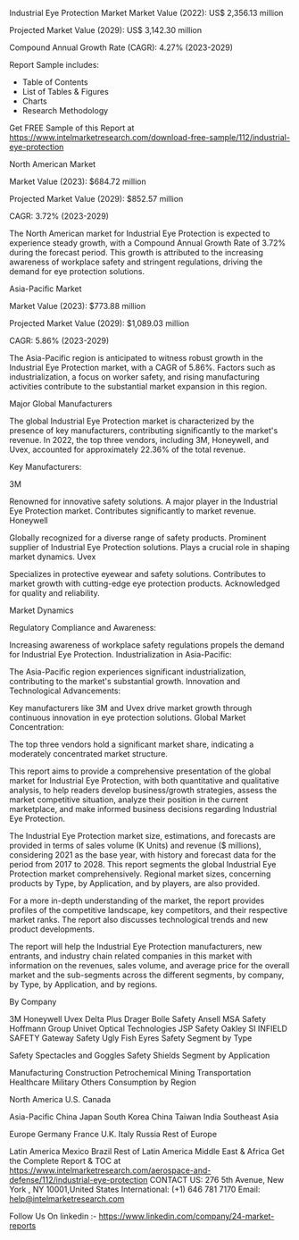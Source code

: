Industrial Eye Protection Market 
Market Value (2022): US$ 2,356.13 million

Projected Market Value (2029): US$ 3,142.30 million

Compound Annual Growth Rate (CAGR): 4.27% (2023-2029)

Report Sample includes:
- Table of Contents
- List of Tables & Figures
- Charts
- Research Methodology

Get FREE Sample of this Report at https://www.intelmarketresearch.com/download-free-sample/112/industrial-eye-protection


North American Market



Market Value (2023): $684.72 million

Projected Market Value (2029): $852.57 million

CAGR: 3.72% (2023-2029)



The North American market for Industrial Eye Protection is expected to experience steady growth, with a Compound Annual Growth Rate of 3.72% during the forecast period. This growth is attributed to the increasing awareness of workplace safety and stringent regulations, driving the demand for eye protection solutions.

Asia-Pacific Market



Market Value (2023): $773.88 million

Projected Market Value (2029): $1,089.03 million

CAGR: 5.86% (2023-2029)



The Asia-Pacific region is anticipated to witness robust growth in the Industrial Eye Protection market, with a CAGR of 5.86%. Factors such as industrialization, a focus on worker safety, and rising manufacturing activities contribute to the substantial market expansion in this region.

Major Global Manufacturers



The global Industrial Eye Protection market is characterized by the presence of key manufacturers, contributing significantly to the market's revenue. In 2022, the top three vendors, including 3M, Honeywell, and Uvex, accounted for approximately 22.36% of the total revenue.

Key Manufacturers:



3M



Renowned for innovative safety solutions.
A major player in the Industrial Eye Protection market.
Contributes significantly to market revenue.
Honeywell



Globally recognized for a diverse range of safety products.
Prominent supplier of Industrial Eye Protection solutions.
Plays a crucial role in shaping market dynamics.
Uvex



Specializes in protective eyewear and safety solutions.
Contributes to market growth with cutting-edge eye protection products.
Acknowledged for quality and reliability.


Market Dynamics



Regulatory Compliance and Awareness:



Increasing awareness of workplace safety regulations propels the demand for Industrial Eye Protection.
Industrialization in Asia-Pacific:



The Asia-Pacific region experiences significant industrialization, contributing to the market's substantial growth.
Innovation and Technological Advancements:



Key manufacturers like 3M and Uvex drive market growth through continuous innovation in eye protection solutions.
Global Market Concentration:



The top three vendors hold a significant market share, indicating a moderately concentrated market structure.


This report aims to provide a comprehensive presentation of the global market for Industrial Eye Protection, with both quantitative and qualitative analysis, to help readers develop business/growth strategies, assess the market competitive situation, analyze their position in the current marketplace, and make informed business decisions regarding Industrial Eye Protection.



The Industrial Eye Protection market size, estimations, and forecasts are provided in terms of sales volume (K Units) and revenue ($ millions), considering 2021 as the base year, with history and forecast data for the period from 2017 to 2028. This report segments the global Industrial Eye Protection market comprehensively. Regional market sizes, concerning products by Type, by Application, and by players, are also provided.



For a more in-depth understanding of the market, the report provides profiles of the competitive landscape, key competitors, and their respective market ranks. The report also discusses technological trends and new product developments.



The report will help the Industrial Eye Protection manufacturers, new entrants, and industry chain related companies in this market with information on the revenues, sales volume, and average price for the overall market and the sub-segments across the different segments, by company, by Type, by Application, and by regions.

By Company



3M
Honeywell
Uvex
Delta Plus
Drager
Bolle Safety
Ansell
MSA Safety
Hoffmann Group
Univet Optical Technologies
JSP Safety
Oakley SI
INFIELD SAFETY
Gateway Safety
Ugly Fish
Eyres Safety
Segment by Type



Safety Spectacles and Goggles
Safety Shields
Segment by Application



Manufacturing
Construction
Petrochemical
Mining
Transportation
Healthcare
Military
Others
Consumption by Region



North America
U.S.
Canada


Asia-Pacific
China
Japan
South Korea
China Taiwan
India
Southeast Asia


Europe
Germany
France
U.K.
Italy
Russia
Rest of Europe


Latin America
Mexico
Brazil
Rest of Latin America
Middle East & Africa
Get the Complete Report & TOC at https://www.intelmarketresearch.com/aerospace-and-defense/112/industrial-eye-protection
CONTACT US:
276 5th Avenue, New York , NY 10001,United States
International: (+1) 646 781 7170
Email: help@intelmarketresearch.com

Follow Us On linkedin :- https://www.linkedin.com/company/24-market-reports
